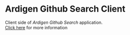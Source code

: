 # Ardigen Github Search Client
Client side of *Ardigen Github Search* application.\
[Click here](https://github.com/NorbertBaran/ardigen-github-search) for more information

